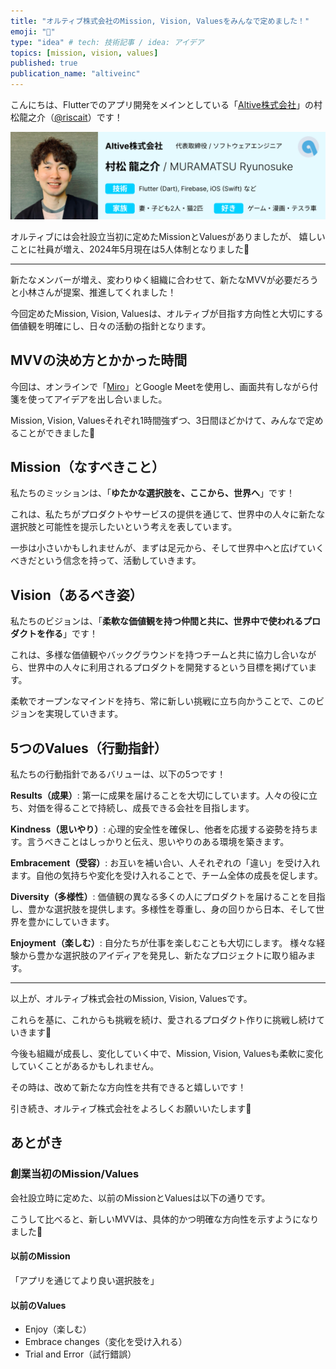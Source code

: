 ```yaml
---
title: "オルティブ株式会社のMission, Vision, Valuesをみんなで定めました！"
emoji: "🎯"
type: "idea" # tech: 技術記事 / idea: アイデア
topics: [mission, vision, values]
published: true
publication_name: "altiveinc"
---
```


こんにちは、Flutterでのアプリ開発をメインとしている「[Altive株式会社](https://altive.co.jp)」の村松龍之介（[@riscait](https://x.com/riscait)）です！

![](/images/ProfileBanner_Muramatsu.jpg)

オルティブには会社設立当初に定めたMissionとValuesがありましたが、
嬉しいことに社員が増え、2024年5月現在は5人体制となりました🎊

---

新たなメンバーが増え、変わりゆく組織に合わせて、新たなMVVが必要だろうと小林さんが提案、推進してくれました！

今回定めたMission, Vision, Valuesは、オルティブが目指す方向性と大切にする価値観を明確にし、日々の活動の指針となります。

## MVVの決め方とかかった時間

今回は、オンラインで「[Miro](https://miro.com/)」とGoogle Meetを使用し、画面共有しながら付箋を使ってアイデアを出し合いました。

Mission, Vision, Valuesそれぞれ1時間強ずつ、3日間ほどかけて、みんなで定めることができました📝

## Mission（なすべきこと）

私たちのミッションは、「**ゆたかな選択肢を、ここから、世界へ**」です！

これは、私たちがプロダクトやサービスの提供を通じて、世界中の人々に新たな選択肢と可能性を提示したいという考えを表しています。

一歩は小さいかもしれませんが、まずは足元から、そして世界中へと広げていくべきだという信念を持って、活動していきます。

## Vision（あるべき姿）

私たちのビジョンは、「**柔軟な価値観を持つ仲間と共に、世界中で使われるプロダクトを作る**」です！

これは、多様な価値観やバックグラウンドを持つチームと共に協力し合いながら、世界中の人々に利用されるプロダクトを開発するという目標を掲げています。

柔軟でオープンなマインドを持ち、常に新しい挑戦に立ち向かうことで、このビジョンを実現していきます。

## 5つのValues（行動指針）

私たちの行動指針であるバリューは、以下の5つです！

**Results（成果）**:
第一に成果を届けることを大切にしています。人々の役に立ち、対価を得ることで持続し、成長できる会社を目指します。

**Kindness（思いやり）**:
心理的安全性を確保し、他者を応援する姿勢を持ちます。言うべきことはしっかりと伝え、思いやりのある環境を築きます。

**Embracement（受容）**:
お互いを補い合い、人それぞれの「違い」を受け入れます。自他の気持ちや変化を受け入れることで、チーム全体の成長を促します。

**Diversity（多様性）**:
価値観の異なる多くの人にプロダクトを届けることを目指し、豊かな選択肢を提供します。多様性を尊重し、身の回りから日本、そして世界を豊かにしていきます。

**Enjoyment（楽しむ）**:
自分たちが仕事を楽しむことも大切にします。
様々な経験から豊かな選択肢のアイディアを発見し、新たなプロジェクトに取り組みます。

---

以上が、オルティブ株式会社のMission, Vision, Valuesです。

これらを基に、これからも挑戦を続け、愛されるプロダクト作りに挑戦し続けていきます💪

今後も組織が成長し、変化していく中で、Mission, Vision, Valuesも柔軟に変化していくことがあるかもしれません。

その時は、改めて新たな方向性を共有できると嬉しいです！

引き続き、オルティブ株式会社をよろしくお願いいたします🚀

## あとがき

### 創業当初のMission/Values

会社設立時に定めた、以前のMissionとValuesは以下の通りです。

こうして比べると、新しいMVVは、具体的かつ明確な方向性を示すようになりました🚅

#### 以前のMission
「アプリを通じてより良い選択肢を」

#### 以前のValues

- Enjoy（楽しむ）
- Embrace changes（変化を受け入れる）
- Trial and Error（試行錯誤）

